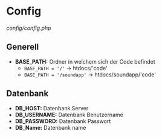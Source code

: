 # Config
*config/config.php*
## Generell
- **BASE_PATH:** Ordner in welchem sich der Code befindet
  - `BASE_PATH = '/'` -> htdocs/'code'
  - `BASE_PATH = '/soundapp'` -> htdocs/soundapp/'code'
## Datenbank
- **DB_HOST:** Datenbank Server
- **DB_USERNAME:** Datenbank Benutzername
- **DB_PASSWORD:** Datenbank Passwort
- **DB_Name:** Datenbank name